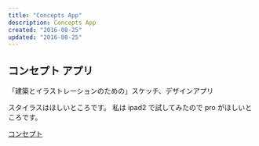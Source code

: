 ```yaml
---
title: "Concepts App"
description: Concepts App
created: "2016-08-25"
updated: "2016-08-25"
---
```


## コンセプト アプリ

「建築とイラストレーションのための」スケッチ、デザインアプリ

スタイラスはほしいところです。
私は ipad2 で試してみたので pro がほしいところです。

[コンセプト](https://itunes.apple.com/jp/app/konseputo-jian-zhutoirasutoreshonnotameno/id560586497?mt=8)
